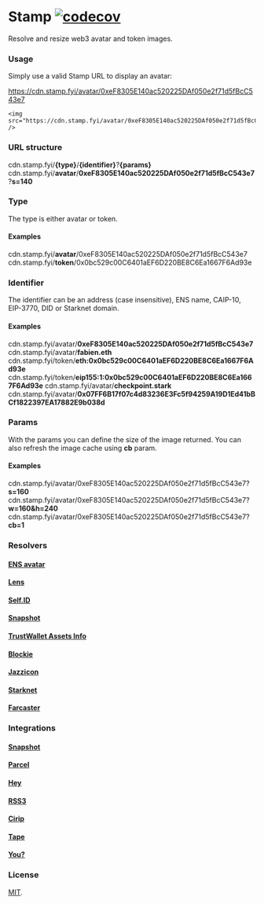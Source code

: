 # Stamp [![codecov](https://codecov.io/gh/snapshot-labs/stamp/branch/master/graph/badge.svg?token=N9IMKE41RA)](https://codecov.io/gh/snapshot-labs/stamp)

Resolve and resize web3 avatar and token images.

### Usage

Simply use a valid Stamp URL to display an avatar:

https://cdn.stamp.fyi/avatar/0xeF8305E140ac520225DAf050e2f71d5fBcC543e7

```
<img src="https://cdn.stamp.fyi/avatar/0xeF8305E140ac520225DAf050e2f71d5fBcC543e7" />
```

### URL structure

cdn.stamp.fyi/**{type}**/**{identifier}**?**{params}**  
cdn.stamp.fyi/**avatar**/**0xeF8305E140ac520225DAf050e2f71d5fBcC543e7**?**s=140**

### Type

The type is either avatar or token.

#### Examples

cdn.stamp.fyi/**avatar**/0xeF8305E140ac520225DAf050e2f71d5fBcC543e7  
cdn.stamp.fyi/**token**/0x0bc529c00C6401aEF6D220BE8C6Ea1667F6Ad93e

### Identifier

The identifier can be an address (case insensitive), ENS name, CAIP-10, EIP-3770, DID or Starknet domain.

#### Examples

cdn.stamp.fyi/avatar/**0xeF8305E140ac520225DAf050e2f71d5fBcC543e7**  
cdn.stamp.fyi/avatar/**fabien.eth**  
cdn.stamp.fyi/token/**eth:0x0bc529c00C6401aEF6D220BE8C6Ea1667F6Ad93e**  
cdn.stamp.fyi/token/**eip155:1:0x0bc529c00C6401aEF6D220BE8C6Ea1667F6Ad93e**
cdn.stamp.fyi/avatar/**checkpoint.stark**
cdn.stamp.fyi/avatar/**0x07FF6B17f07c4d83236E3Fc5f94259A19D1Ed41bBCf1822397EA17882E9b038d**

### Params

With the params you can define the size of the image returned. You can also refresh the image cache using **cb** param.

#### Examples

cdn.stamp.fyi/avatar/0xeF8305E140ac520225DAf050e2f71d5fBcC543e7?**s=160**
cdn.stamp.fyi/avatar/0xeF8305E140ac520225DAf050e2f71d5fBcC543e7?**w=160&h=240**
cdn.stamp.fyi/avatar/0xeF8305E140ac520225DAf050e2f71d5fBcC543e7?**cb=1**

### Resolvers

#### [ENS avatar](/src/resolvers/ens.ts)

#### [Lens](/src/resolvers/lens.ts)

#### [Self.ID](/src/resolvers/selfid.ts)

#### [Snapshot](/src/resolvers/snapshot.ts)

#### [TrustWallet Assets Info](/src/resolvers/trustwallet.ts)

#### [Blockie](/src/resolvers/blockie.ts)

#### [Jazzicon](/src/resolvers/jazzicon.ts)

#### [Starknet](/src/resolvers/starknet.ts)

#### [Farcaster](/src/resolvers/farcaster.ts)

### Integrations

#### [Snapshot](http://snapshot.org)

#### [Parcel](https://parcel.money)

#### [Hey](https://hey.xyz)

#### [RSS3](https://rss3.io)

#### [Cirip](https://cirip.io)

#### [Tape](https://tape.xyz)

#### [You?](https://github.com/snapshot-labs/stamp/edit/master/README.md)

### License

[MIT](LICENSE).
